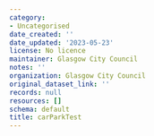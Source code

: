 ```yaml
---
category:
- Uncategorised
date_created: ''
date_updated: '2023-05-23'
license: No licence
maintainer: Glasgow City Council
notes: ''
organization: Glasgow City Council
original_dataset_link: ''
records: null
resources: []
schema: default
title: carParkTest
---
```

